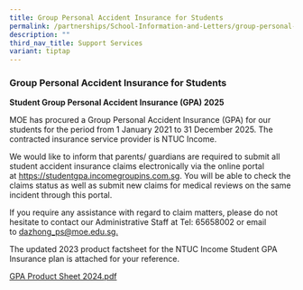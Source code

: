 ```yaml
---
title: Group Personal Accident Insurance for Students
permalink: /partnerships/School-Information-and-Letters/group-personal-accident-insurance-for-students/
description: ""
third_nav_title: Support Services
variant: tiptap
---
```

<h3>Group Personal Accident Insurance for Students</h3>
<p><strong>Student Group Personal Accident Insurance (GPA) 2025</strong>
</p>
<p>MOE has procured a Group Personal Accident Insurance (GPA) for our students
for the period from 1 January 2021 to 31 December 2025. The contracted
insurance service provider is NTUC Income.</p>
<p>We would like to inform that parents/ guardians are required to submit
all student accident insurance claims electronically via the online portal
at&nbsp;<a href="https://studentgpa.incomegroupins.com.sg/#/" rel="noopener noreferrer nofollow" target="_blank">https://studentgpa.incomegroupins.com.sg</a>.
You will be able to check the claims status as well as submit new claims
for medical reviews on the same incident through this portal.</p>
<p>If you require any assistance with regard to claim matters, please do
not hesitate to contact our Administrative Staff at Tel: 65658002 or email
to&nbsp;<a href="mailto:dazhong_ps@moe.edu.sg" rel="noopener noreferrer nofollow" target="_blank">dazhong_ps@moe.edu.sg.</a>
</p>
<p>The updated 2023 product factsheet for the NTUC Income Student GPA Insurance
plan is attached for your reference.</p>
<p><a href="/files/Product_Fact_Sheet__Year_2024_May__Revised.pdf" rel="noopener noreferrer nofollow" target="_blank">GPA Product Sheet 2024.pdf</a>
</p>